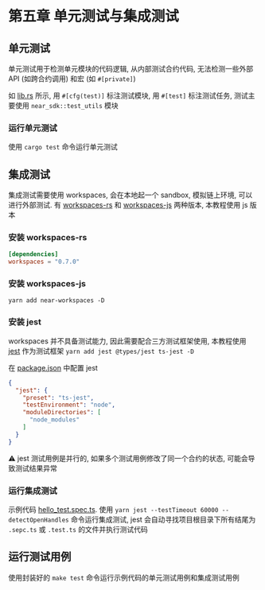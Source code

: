 # 第五章 单元测试与集成测试

## 单元测试
单元测试用于检测单元模块的代码逻辑, 从内部测试合约代码, 无法检测一些外部 API (如跨合约调用) 和宏 (如 `#[private]`)

如 [lib.rs](./src/lib.rs) 所示, 用 `#[cfg(test)]` 标注测试模块, 用 `#[test]` 标注测试任务, 测试主要使用 `near_sdk::test_utils` 模块

### 运行单元测试
使用 `cargo test` 命令运行单元测试

## 集成测试
集成测试需要使用 workspaces, 会在本地起一个 sandbox, 模拟链上环境, 可以进行外部测试. 有 [workspaces-rs](https://github.com/near/workspaces-rs) 和 [workspaces-js](https://github.com/near/workspaces-js) 两种版本, 本教程使用 js 版本

### 安装 workspaces-rs
```toml
[dependencies]
workspaces = "0.7.0"
```

### 安装 workspaces-js 
`yarn add near-workspaces -D`

### 安装 jest
workspaces 并不具备测试能力, 因此需要配合三方测试框架使用, 本教程使用 [jest](https://github.com/jestjs/jest) 作为测试框架 `yarn add jest @types/jest ts-jest -D`

在 [package.json](./package.json) 中配置 jest
```json
{
  "jest": {
    "preset": "ts-jest",
    "testEnvironment": "node",
    "moduleDirectories": [
      "node_modules"
    ]
  }
}
```

⚠️ jest 测试用例是并行的, 如果多个测试用例修改了同一个合约的状态, 可能会导致测试结果异常

### 运行集成测试
示例代码 [hello_test.spec.ts](./tests/hello_test.spec.ts).
使用 `yarn jest --testTimeout 60000 --detectOpenHandles` 命令运行集成测试, jest 会自动寻找项目根目录下所有结尾为 `.sepc.ts` 或 `.test.ts` 的文件并执行测试代码

## 运行测试用例
使用封装好的 `make test` 命令运行示例代码的单元测试用例和集成测试用例
